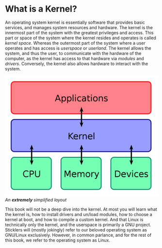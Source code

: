 # What is a Kernel?

An operating system kernel is essentially software that provides basic services, and manages system resources and hardware. The kernel is the innermost part of the system with the greatest privileges and access. This part or space of the system where the kernel resides and operates is called *kernel space*. Whereas the outermost part of the system where a user operates and has access is *userspace* or *userland*. The kernel allows the system, and thus the user, to communicate with the hardware of the computer, as the kernel has access to that hardware via *modules* and *drivers*. Conversely, the kernel also allows hardware to interact with the system.

![kernel](./imgs/simple_layout.png)
*An **extremely** simplified layout*

This book will not be a deep dive into the kernel. At most you will learn what the kernel is, how to install drivers and un/load modules, how to choose a kernel at boot, and how to compile a custom kernel. And that Linux is technically only the kernel, and the userspace is primarily a GNU project. Sticklers will (mostly jokingly) refer to our beloved operating system as GNU/Linux exclusively. However, in common parlance, and for the rest of this book, we refer to the operating system as Linux.
